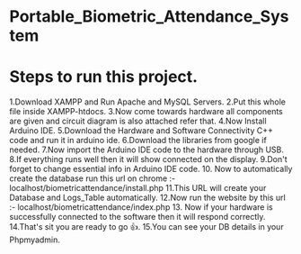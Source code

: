 # Portable_Biometric_Attendance_System

# Steps to run this project.
1.Download XAMPP and Run Apache and MySQL Servers.
2.Put this whole file inside XAMPP-htdocs.
3.Now come towards hardware all components are given and circuit diagram is also attached refer that.
4.Now Install Arduino IDE.
5.Download the Hardware and Software Connectivity C++ code and run it in arduino ide.
6.Download the libraries from google if needed.
7.Now import the Arduino IDE code to the hardware through USB.
8.If everything runs well then it will show connected on the display.
9.Don't forget to change essential info in Arduino IDE code.
10. Now to automatically create the database run this url on chrome :- localhost/biometricattendance/install.php
11.This URL will create your Database and Logs_Table automatically.
12.Now run the website by this url :- localhost/biometricattendance/index.php
13. Now if your hardware is successfully connected to the software then it will respond correctly.
14.That's sit you are ready to go 👍.
15.You can see your DB details in your Phpmyadmin.













